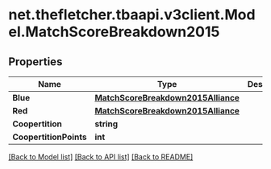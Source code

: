 
# net.thefletcher.tbaapi.v3client.Model.MatchScoreBreakdown2015

## Properties

Name | Type | Description | Notes
------------ | ------------- | ------------- | -------------
**Blue** | [**MatchScoreBreakdown2015Alliance**](MatchScoreBreakdown2015Alliance.md) |  | [optional] 
**Red** | [**MatchScoreBreakdown2015Alliance**](MatchScoreBreakdown2015Alliance.md) |  | [optional] 
**Coopertition** | **string** |  | [optional] 
**CoopertitionPoints** | **int** |  | [optional] 

[[Back to Model list]](../README.md#documentation-for-models)
[[Back to API list]](../README.md#documentation-for-api-endpoints)
[[Back to README]](../README.md)

